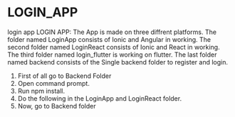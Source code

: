 # LOGIN_APP
 login app
LOGIN APP: The App is made on three diffrent platforms. The folder named LoginApp consists of Ionic and Angular in working. The second folder named LoginReact consists of Ionic and React in working. The third folder named login_flutter is working on flutter. The last folder named backend consists of the Single backend folder to register and login. 
1. First of all go to Backend Folder
2. Open command prompt.
3. Run npm install.
4. Do the following in the LoginApp and LoginReact folder.
5. Now, go to Backend folder 